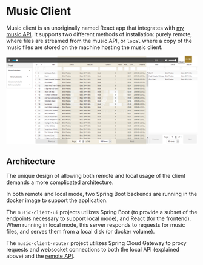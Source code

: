 # Music Client
Music client is an unoriginally named React app that integrates with [my music API](https://github.com/StevenMassaro/music). It supports two different methods of installation: purely remote, where files are streamed from the music API, or `local` where a copy of the music files are stored on the machine hosting the music client.

![Image of UI landing page](./img/landing_page.png)


## Architecture
The unique design of allowing both remote and local usage of the client demands a more complicated architecture.

In both remote and local mode, two Spring Boot backends are running in the docker image to support the application.

The `music-client-ui` projects utilizes Spring Boot (to provide a subset of the endpoints necessary to support local mode), and React (for the frontend). When running in local mode, this server responds to requests for music files, and serves them from a local disk (or docker volume).

The `music-client-router` project utilizes Spring Cloud Gateway to proxy requests and websocket connections to both the local API (explained above) and the [remote API](https://github.com/StevenMassaro/music).
